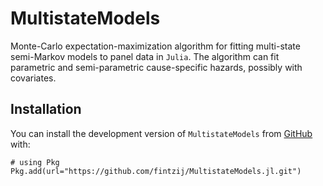# MultistateModels

Monte-Carlo expectation-maximization algorithm for fitting multi-state semi-Markov models to panel data in `Julia`.
The algorithm can fit parametric and semi-parametric cause-specific hazards, possibly with covariates.

## Installation

You can install the development version of `MultistateModels` from
[GitHub](https://github.com/) with:

```
# using Pkg
Pkg.add(url="https://github.com/fintzij/MultistateModels.jl.git")
```
